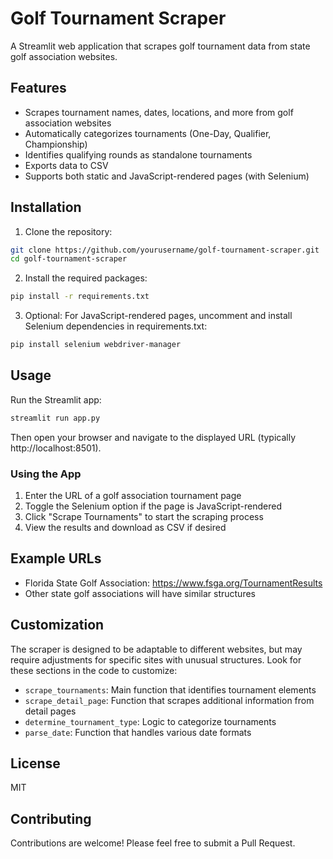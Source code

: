 # Golf Tournament Scraper

A Streamlit web application that scrapes golf tournament data from state golf association websites.

## Features

- Scrapes tournament names, dates, locations, and more from golf association websites
- Automatically categorizes tournaments (One-Day, Qualifier, Championship)
- Identifies qualifying rounds as standalone tournaments
- Exports data to CSV
- Supports both static and JavaScript-rendered pages (with Selenium)

## Installation

1. Clone the repository:
```bash
git clone https://github.com/yourusername/golf-tournament-scraper.git
cd golf-tournament-scraper
```

2. Install the required packages:
```bash
pip install -r requirements.txt
```

3. Optional: For JavaScript-rendered pages, uncomment and install Selenium dependencies in requirements.txt:
```bash
pip install selenium webdriver-manager
```

## Usage

Run the Streamlit app:
```bash
streamlit run app.py
```

Then open your browser and navigate to the displayed URL (typically http://localhost:8501).

### Using the App

1. Enter the URL of a golf association tournament page
2. Toggle the Selenium option if the page is JavaScript-rendered
3. Click "Scrape Tournaments" to start the scraping process
4. View the results and download as CSV if desired

## Example URLs

- Florida State Golf Association: https://www.fsga.org/TournamentResults
- Other state golf associations will have similar structures

## Customization

The scraper is designed to be adaptable to different websites, but may require adjustments for specific sites with unusual structures. Look for these sections in the code to customize:

- `scrape_tournaments`: Main function that identifies tournament elements
- `scrape_detail_page`: Function that scrapes additional information from detail pages
- `determine_tournament_type`: Logic to categorize tournaments
- `parse_date`: Function that handles various date formats

## License

MIT

## Contributing

Contributions are welcome! Please feel free to submit a Pull Request.
